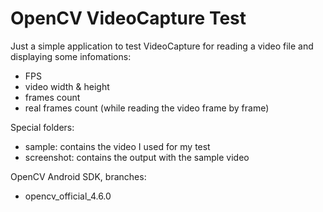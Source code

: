 # OpenCV VideoCapture Test

Just a simple application to test VideoCapture for reading a video file and displaying some infomations:
* FPS
* video width & height
* frames count
* real frames count (while reading the video frame by frame)

Special folders:
* sample: contains the video I used for my test
* screenshot: contains the output with the sample video

OpenCV Android SDK, branches:
* opencv_official_4.6.0
